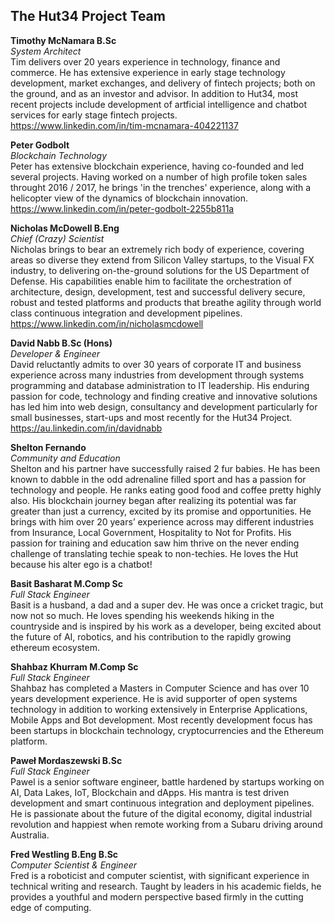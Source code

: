## The Hut34 Project Team 


**Timothy McNamara B.Sc**    
*System Architect*      
Tim delivers over 20 years experience in technology, finance and commerce. He has extensive experience in early stage technology development, market exchanges, and delivery of fintech projects; both on the ground, and as an investor and advisor. In addition to Hut34, most recent projects include development of artficial intelligence and chatbot services for early stage fintech projects.  
https://www.linkedin.com/in/tim-mcnamara-404221137   

**Peter Godbolt**     
*Blockchain Technology*  
Peter has extensive blockchain experience, having co-founded and led several projects. Having worked on a number of high profile token sales throught 2016 / 2017, he brings 'in the trenches' experience, along with a helicopter view of the dynamics of blockchain innovation.  
https://www.linkedin.com/in/peter-godbolt-2255b811a

**Nicholas McDowell B.Eng**    
*Chief (Crazy) Scientist*    
Nicholas brings to bear an extremely rich body of experience, covering areas so diverse they extend from Silicon Valley startups, to the Visual FX industry, to delivering on-the-ground solutions for the US Department of Defense. His capabilities enable him to facilitate the orchestration of architecture, design, development, test and successful delivery secure, robust and tested platforms and products that breathe agility through world class continuous integration and development pipelines.   
https://www.linkedin.com/in/nicholasmcdowell      

**David Nabb B.Sc (Hons)**        
*Developer & Engineer*    
David reluctantly admits to over 30 years of corporate IT and business experience across many industries from development through systems programming and database administration to IT leadership. His enduring passion for code, technology and finding creative and innovative solutions has led him into web design, consultancy and development particularly for small businesses, start-ups and most recently for the Hut34 Project.    
https://au.linkedin.com/in/davidnabb  
  
**Shelton Fernando**       
*Community and Education*       
Shelton and his partner have successfully raised 2 fur babies. He has been known to dabble in the odd adrenaline filled sport and has a passion for technology and people. He ranks eating good food and coffee pretty highly also. His blockchain journey began after realizing its potential was far greater than just a currency, excited by its promise and opportunities. He brings with him over 20 years’ experience across may different industries from Insurance, Local Government, Hospitality to Not for Profits. His passion for training and education saw him thrive on the never ending challenge of translating techie speak to non-techies. He loves the Hut because his alter ego is a chatbot!  

**Basit Basharat M.Comp Sc**       
*Full Stack Engineer*      
Basit is a husband, a dad and a super dev. He was once a cricket tragic, but now not so much. He loves spending his weekends hiking in the countryside and is inspired by his work as a developer, being excited about the future of AI, robotics, and his contribution to the rapidly growing ethereum ecosystem.  

**Shahbaz Khurram M.Comp Sc**       
*Full Stack Engineer*      
Shahbaz has completed a Masters in Computer Science and has over 10 years development experience. He is avid supporter of open systems technology in addition to working extensively in Enterprise Applications, Mobile Apps and Bot development. Most recently development focus  has been startups in blockchain technology, cryptocurrencies and the Ethereum platform.  

**Paweł Mordaszewski B.Sc**     
*Full Stack Engineer*    
Pawel is a senior software engineer, battle hardened by startups working on AI, Data Lakes, IoT, Blockchain and dApps. His mantra is test driven development and smart continuous integration and deployment pipelines. He is passionate about the future of the digital economy, digital industrial revolution and happiest when remote working from a Subaru driving around Australia.

**Fred Westling B.Eng B.Sc**      
*Computer Scientist & Engineer*    
Fred is a roboticist and computer scientist, with significant experience in technical writing and research.  Taught by leaders in his academic fields, he provides a youthful and modern perspective based firmly in the cutting edge of computing.  

